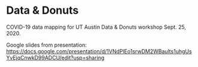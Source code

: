 # Data &amp; Donuts
COVID-19 data mapping for UT Austin Data &amp; Donuts workshop Sept. 25, 2020.

Google slides from presentation: https://docs.google.com/presentation/d/1VNdPlEo1srwDM2WBaults1uhgUsYvEjqCnwkD99ADCU/edit?usp=sharing
